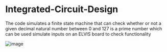 # Integrated-Circuit-Design
The code simulates a finite state machine that can check whether or not a given decimal natural number between 0 and
127 is a prime number which can be used simulate inputs on an ELVIS board to check functionality

![image](https://user-images.githubusercontent.com/72204063/174480504-9113ba31-4732-4d87-a7bd-e4af4068f972.png)
